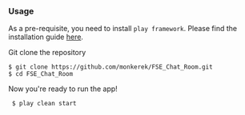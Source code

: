 ### Usage

As a pre-requisite, you need to install `play framework`. Please find the installation guide [here](https://www.playframework.com/download). 

Git clone the repository
 
```
$ git clone https://github.com/monkerek/FSE_Chat_Room.git
$ cd FSE_Chat_Room
```

Now you're ready to run the app!
```
 $ play clean start
```

